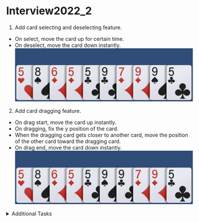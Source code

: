 # Interview2022_2

1. Add card selecting and deselecting feature.
- On select, move the card up for certain time.
- On deselect, move the card down instantly.
![cardselect](CardSelect.gif)

2. Add card dragging feature.
- On drag start, move the card up instantly.
- On dragging, fix the y position of the card.
- When the dragging card gets closer to another card, move the position of the other card toward the dragging card.
- On drag end, move the card down instantly.
![carddrag](CardDrag.gif)

<details>
  <summary>Additional Tasks</summary>
  <p>
    1. Add scaling feature.
    
    ![cardscale](CardScale.gif)
    
    2. Add sorting feature.
    - Add card info to cards(number and type)
    - Add sort button UI.
    ![cardsort](Cardsort.gif)
    
    
  </p>
  
</details>
